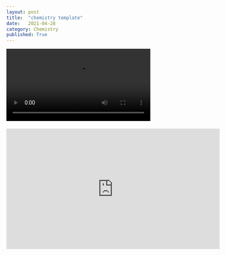 ```yaml
---
layout: post
title:  "chemistry template"
date:   2021-04-28
category: Chemistry
published: True
---
```

<video width="75%" style="padding-bottom:20px;" class="center" controls>
  <source src="/categories/random/assets/postImages/VIDEO_NAME.mp4" type="video/mp4">
Your browser does not support the video tag.
</video>
<iframe width="560" height="315" src="https://www.youtube.com/embed/8w2vzyDUFRI" title="YouTube video player" frameborder="0" allow="accelerometer; autoplay; clipboard-write; encrypted-media; gyroscope; picture-in-picture" allowfullscreen></iframe>
